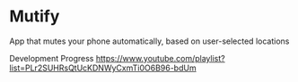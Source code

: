 # Mutify
App that mutes your phone automatically, based on user-selected locations 


Development Progress
https://www.youtube.com/playlist?list=PLr2SUHRsQtUcKDNWyCxmTi0O6B96-bdUm

